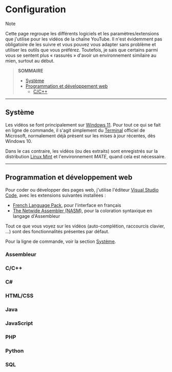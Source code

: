 # Configuration

> [!Note]
> Cette page regroupe les différents logiciels et les paramètres/extensions que j'utilise pour les vidéos de la chaîne YouTube. Il n'est évidemment pas obligatoire de les suivre et vous pouvez vous adapter sans problème et utiliser les outils que vous préférez. Toutefois, je sais que certains parmi vous se sentent plus « rassurés » d'avoir un environnement similaire au mien, surtout au début.

> **SOMMAIRE**
> + [Système](#système)
> + [Programmation et développement web](#programmation-et-développement-web)
>     + [C/C++](#cc)

---

## Système

Les vidéos se font principalement sur [Windows 11](https://www.microsoft.com/fr-fr/software-download/windows11). Pour tout ce qui se fait en ligne de commande, il s'agit simplement du [Terminal](https://apps.microsoft.com/detail/9n0dx20hk701?hl=fr-FR&gl=FR) officiel de Microsoft, normalement déjà présent sur les mises à jour récentes, dès Windows 10.

Dans le cas contraire, les vidéos (ou des extraits) sont enregistrés sur la distribution [Linux Mint](https://www.linuxmint.com) et l'environnement _MATE_, quand cela est nécessaire.

---

## Programmation et développement web

Pour coder ou développer des pages web, j'utilise l'éditeur [Visual Studio Code](https://code.visualstudio.com), avec les extensions suivantes installées :

+ [French Language Pack](https://marketplace.visualstudio.com/items?itemName=MS-CEINTL.vscode-language-pack-fr), pour l'interface en français
+ [The Netwide Assembler (NASM)](https://marketplace.visualstudio.com/items?itemName=rights.nas-vscode), pour la coloration syntaxique en langage d'Assembleur

Tout ce que vous voyez sur les vidéos (auto-complétion, raccourcis clavier, ...) sont des fonctionnalités présentes par défaut.

Pour la ligne de commande, voir la section [Système](#système).

### Assembleur
### C/C++
### C#
### HTML/CSS
### Java
### JavaScript
### PHP
### Python
### SQL
